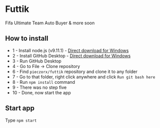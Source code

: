 # Futtik
Fifa Ultimate Team Auto Buyer & more soon

## How to install
- 1 - Install node.js (v9.11.1) - [Direct download for Windows](https://nodejs.org/download/release/v9.11.1/node-v9.11.1-x64.msi)
- 2 - Install GitHub Desktop - [Direct download for Windows](https://central.github.com/deployments/desktop/desktop/latest/win32)
- 3 - Run GitHub Desktop
- 4 - Go to File -> Clone repository
- 6 - Find `pieczorx/futtik` repository and clone it to any folder
- 7 - Go to that folder, right click anywhere and click `Run git bash here`
- 8 - Run `npm install` command
- 9 - There was no step five
- 10 - Done, now start the app

## Start app
Type `npm start`

